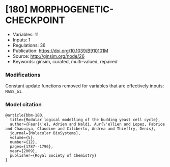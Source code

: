 # \[180\] MORPHOGENETIC-CHECKPOINT

 - Variables: 11
 - Inputs: 1
 - Regulations: 36
 - Publication: https://doi.org/10.1039/B910101M
 - Source: http://ginsim.org/node/26
 - Keywords: ginsim, curated, multi-valued, repaired


### Modifications

Constant update functions removed for variables that are effectively inputs: `MASS_b1`.

### Model citation

```
@article{bbm-180,
  title={Modular logical modelling of the budding yeast cell cycle},
  author={Faur{\'e}, Adrien and Naldi, Aur{\'e}lien and Lopez, Fabrice and Chaouiya, Claudine and Ciliberto, Andrea and Thieffry, Denis},
  journal={Molecular BioSystems},
  volume={5},
  number={12},
  pages={1787--1796},
  year={2009},
  publisher={Royal Society of Chemistry}
}

```

